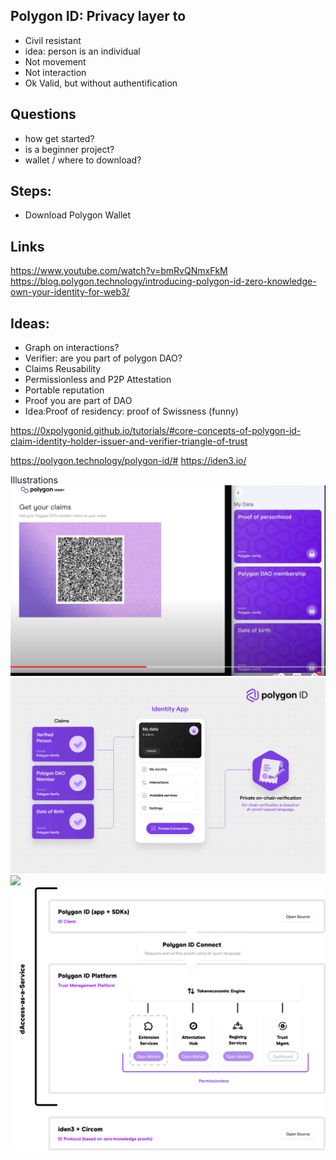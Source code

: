 ## Polygon ID: Privacy layer to 
- Civil resistant 
- idea: person is an individual
- Not movement
- Not interaction
- Ok Valid, but without authentification

## Questions
- how get started?
- is a beginner project?
- wallet / where to download?

## Steps:
- Download Polygon Wallet

## Links
https://www.youtube.com/watch?v=bmRvQNmxFkM
https://blog.polygon.technology/introducing-polygon-id-zero-knowledge-own-your-identity-for-web3/

## Ideas: 
- Graph on interactions?
- Verifier: are you part of polygon DAO?
- Claims Reusability
- Permissionless and P2P Attestation
- Portable reputation
- Proof you are part of DAO
- Idea:Proof of residency: proof of Swissness (funny)

https://0xpolygonid.github.io/tutorials/#core-concepts-of-polygon-id-claim-identity-holder-issuer-and-verifier-triangle-of-trust

https://polygon.technology/polygon-id/#
https://iden3.io/


Illustrations
![](img/polygon/Get%20your%20claims.png?raw=true)
![](img/polygon/Identity%20App.png?raw=true)
![](img/polygon/Get%20your%20claims.png%0D?raw=true)
![](img/polygon/Polygon%20ID%20Connect.webp?raw=true)